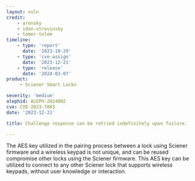 ```yaml
---
layout: vuln
credit:
    - aronsky
    - idan-strovinsky
    - tomer-telem
timeline:
    - type: 'report'
      date: '2023-10-29'
    - type: 'cve-assign'
      date: '2023-12-21'
    - type: 'release'
      date: '2024-03-07'
product:
     - Sciener Smart Locks

severity: 'medium'
alephid: ALEPH-2024002
cve: CVE-2023-7003
date: '2023-12-21'

title: Challenge response can be retried indefinitely upon failure.

---
```

The AES key utilized in the pairing process between a lock using Sciener
firmware and a wireless keypad is not unique, and can be reused compromise other
locks using the Sciener firmware. This AES key can be utilized to connect to any
other Sciener lock that supports wireless keypads, without user knowledge or
interaction.
